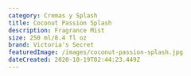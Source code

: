 ```yaml
---
category: Cremas y Splash
title: Coconut Passion Splash
description: Fragrance Mist
size: 250 ml/8.4 fl oz
brand: Victoria's Secret
featuredImage: /images/coconut-passion-splash.jpg
dateCreated: 2020-10-19T02:44:23.449Z
---
```


